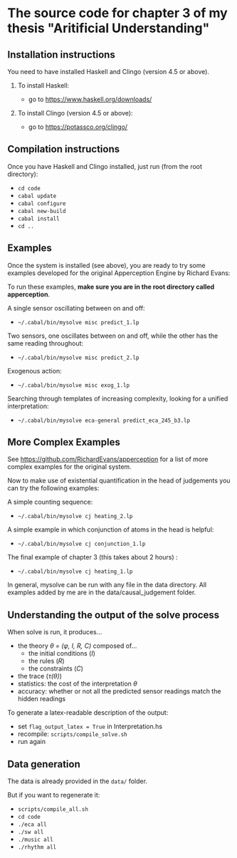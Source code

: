 # The source code for chapter 3 of my thesis "Aritificial Understanding"

## Installation instructions

You need to have installed Haskell and Clingo (version 4.5 or above).

1. To install Haskell:
    * go to https://www.haskell.org/downloads/

2. To install Clingo (version 4.5 or above):
    * go to https://potassco.org/clingo/

## Compilation instructions

Once you have Haskell and Clingo installed, just run (from the root directory):
   * `cd code`
   * `cabal update`
   * `cabal configure`
   * `cabal new-build`
   * `cabal install`
   * `cd ..`

## Examples

Once the system is installed (see above), you are ready to try some examples developed for the original Apperception Engine by Richard Evans:

To run these examples, **make sure you are in the root directory called apperception**.

A single sensor oscillating between on and off:
   * `~/.cabal/bin/mysolve misc predict_1.lp`

Two sensors, one oscillates between on and off, while the other has the same reading throughout:
   * `~/.cabal/bin/mysolve misc predict_2.lp`

Exogenous action:
   * `~/.cabal/bin/mysolve misc exog_1.lp`

Searching through templates of increasing complexity, looking for a unified interpretation:
   * `~/.cabal/bin/mysolve eca-general predict_eca_245_b3.lp`

## More Complex Examples

See https://github.com/RichardEvans/apperception for a list of more complex examples for the original system.

Now to make use of existential quantification in the head of judgements you can try the following examples:

A simple counting sequence:
   * `~/.cabal/bin/mysolve cj heating_2.lp`


A simple example in which conjunction of atoms in the head is helpful:
   * `~/.cabal/bin/mysolve cj conjunction_1.lp`


The final example of chapter 3 (this takes about 2 hours) :
   * `~/.cabal/bin/mysolve cj heating_1.lp`

In general, mysolve can be run with any file in the data directory. All examples added by me are in the data/causal_judgement folder.

## Understanding the output of the solve process

When solve is run, it produces...
* the theory *θ = (φ, I, R, C)* composed of...
    * the initial conditions (*I*)
    * the rules (*R*)
    * the constraints (*C*)
* the trace (*τ(θ)*)
* statistics: the cost of the interpretation *θ*
* accuracy: whether or not all the predicted sensor readings match the hidden readings

To generate a latex-readable description of the output:
 * set `flag_output_latex = True` in Interpretation.hs
 * recompile: `scripts/compile_solve.sh`
 * run again


## Data generation

The data is already provided in the `data/` folder.

But if you want to regenerate it:
* `scripts/compile_all.sh`
* `cd code`
* `./eca all`
* `./sw all`
* `./music all`
* `./rhythm all`

